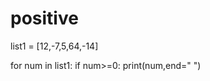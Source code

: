 # positive
list1 = [12,-7,5,64,-14]

for num in list1:
    if num>=0:
        print(num,end=" ")
              

